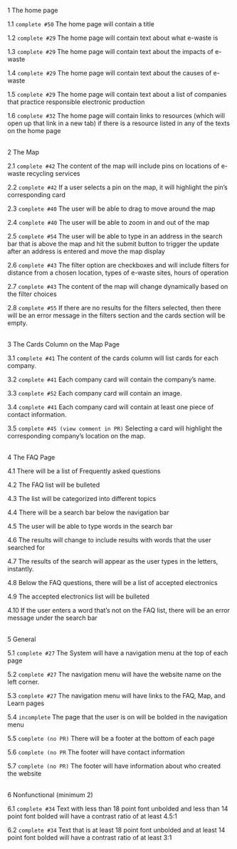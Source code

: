 
1 The home page

1.1 `complete #50` The home page will contain a title

1.2 `complete #29` The home page will contain text about what e-waste is

1.3 `complete #29` The home page will contain text about the impacts of e-waste

1.4 `complete #29` The home page will contain text about the causes of e-waste

1.5 `complete #29` The home page will contain text about a list of companies that practice responsible electronic production

1.6 `complete #32` The home page will contain links to resources (which will open up that link in a new tab) if there is a resource listed in any of the texts on the home page
<br/><br/>

2 The Map

2.1 `complete #42` The content of the map will include pins on locations of e-waste recycling services

2.2 `complete #42` If a user selects a pin on the map, it will highlight the pin’s corresponding card

2.3 `complete #40` The user will be able to drag to move around the map

2.4 `complete #40` The user will be able to zoom in and out of the map

2.5 `complete #54` The user will be able to type in an address in the search bar that is above the map and hit the submit button to trigger the update after an address is entered and move the map display

2.6 `complete #43` The filter option are checkboxes and will include filters for distance from a chosen location, types of e-waste sites, hours of operation

2.7 `complete #43` The content of the map will change dynamically based on the filter choices

2.8 `complete #55` If there are no results for the filters selected, then there will be an error message in the filters section and the cards section will be empty.
<br/><br/>

3 The Cards Column on the Map Page

3.1 `complete #41` The content of the cards column will list cards for each company.

3.2 `complete #41` Each company card will contain the company’s name.

3.3 `complete #52` Each company card will contain an image.

3.4 `complete #41` Each company card will contain at least one piece of contact information.

3.5 `complete #45 (view comment in PR)` Selecting a card will highlight the corresponding company’s location on the map.
<br/><br/>

4 The FAQ Page

4.1 There will be a list of Frequently asked questions

4.2 The FAQ list will be bulleted

4.3 The list will be categorized into different topics

4.4 There will be a search bar below the navigation bar

4.5 The user will be able to type words in the search bar

4.6 The results will change to include results with words that the user searched for

4.7 The results of the search will appear as the user types in the letters, instantly.

4.8 Below the FAQ questions, there will be a list of accepted electronics

4.9 The accepted electronics list will be bulleted

4.10 If the user enters a word that’s not on the FAQ list, there will be an error message under the search bar
<br/><br/>

5 General

5.1 `complete #27` The System will have a navigation menu at the top of each page

5.2 `complete #27` The navigation menu will have the website name on the left corner.

5.3 `complete #27` The navigation menu will have links to the FAQ, Map, and Learn pages

5.4 `incomplete` The page that the user is on will be bolded in the navigation menu

5.5 `complete (no PR)` There will be a footer at the bottom of each page

5.6 `complete (no PR` The footer will have contact information

5.7 `complete (no PR)` The footer will have information about who created the website
<br/><br/>

6 Nonfunctional (minimum 2)

6.1 `complete #34` Text with less than 18 point font unbolded and less than 14 point font bolded will have a contrast ratio of at least 4.5:1

6.2 `complete #34` Text that is at least 18 point font unbolded and at least 14 point font bolded will have a contrast ratio of at least 3:1
